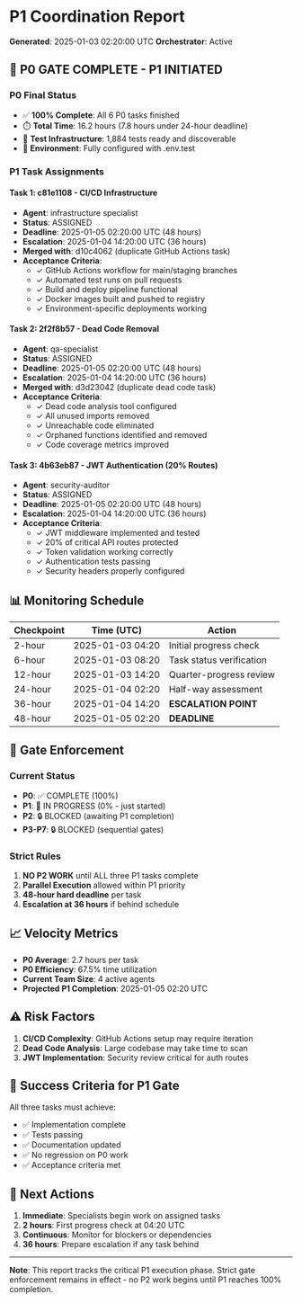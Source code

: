 # P1 Coordination Report
**Generated**: 2025-01-03 02:20:00 UTC
**Orchestrator**: Active

## 🎯 P0 GATE COMPLETE - P1 INITIATED

### P0 Final Status
- ✅ **100% Complete**: All 6 P0 tasks finished
- ⏱️ **Total Time**: 16.2 hours (7.8 hours under 24-hour deadline)
- 🧪 **Test Infrastructure**: 1,884 tests ready and discoverable
- 🔧 **Environment**: Fully configured with .env.test

### P1 Task Assignments

#### Task 1: c81e1108 - CI/CD Infrastructure
- **Agent**: infrastructure specialist
- **Status**: ASSIGNED
- **Deadline**: 2025-01-05 02:20:00 UTC (48 hours)
- **Escalation**: 2025-01-04 14:20:00 UTC (36 hours)
- **Merged with**: d10c4062 (duplicate GitHub Actions task)
- **Acceptance Criteria**:
  - ✓ GitHub Actions workflow for main/staging branches
  - ✓ Automated test runs on pull requests
  - ✓ Build and deploy pipeline functional
  - ✓ Docker images built and pushed to registry
  - ✓ Environment-specific deployments working

#### Task 2: 2f2f8b57 - Dead Code Removal
- **Agent**: qa-specialist
- **Status**: ASSIGNED
- **Deadline**: 2025-01-05 02:20:00 UTC (48 hours)
- **Escalation**: 2025-01-04 14:20:00 UTC (36 hours)
- **Merged with**: d3d23042 (duplicate dead code task)
- **Acceptance Criteria**:
  - ✓ Dead code analysis tool configured
  - ✓ All unused imports removed
  - ✓ Unreachable code eliminated
  - ✓ Orphaned functions identified and removed
  - ✓ Code coverage metrics improved

#### Task 3: 4b63eb87 - JWT Authentication (20% Routes)
- **Agent**: security-auditor
- **Status**: ASSIGNED
- **Deadline**: 2025-01-05 02:20:00 UTC (48 hours)
- **Escalation**: 2025-01-04 14:20:00 UTC (36 hours)
- **Acceptance Criteria**:
  - ✓ JWT middleware implemented and tested
  - ✓ 20% of critical API routes protected
  - ✓ Token validation working correctly
  - ✓ Authentication tests passing
  - ✓ Security headers properly configured

## 📊 Monitoring Schedule

| Checkpoint | Time (UTC) | Action |
|------------|------------|--------|
| 2-hour | 2025-01-03 04:20 | Initial progress check |
| 6-hour | 2025-01-03 08:20 | Task status verification |
| 12-hour | 2025-01-03 14:20 | Quarter-progress review |
| 24-hour | 2025-01-04 02:20 | Half-way assessment |
| 36-hour | 2025-01-04 14:20 | **ESCALATION POINT** |
| 48-hour | 2025-01-05 02:20 | **DEADLINE** |

## 🚦 Gate Enforcement

### Current Status
- **P0**: ✅ COMPLETE (100%)
- **P1**: 🔄 IN PROGRESS (0% - just started)
- **P2**: 🔒 BLOCKED (awaiting P1 completion)
- **P3-P7**: 🔒 BLOCKED (sequential gates)

### Strict Rules
1. **NO P2 WORK** until ALL three P1 tasks complete
2. **Parallel Execution** allowed within P1 priority
3. **48-hour hard deadline** per task
4. **Escalation at 36 hours** if behind schedule

## 📈 Velocity Metrics

- **P0 Average**: 2.7 hours per task
- **P0 Efficiency**: 67.5% time utilization
- **Current Team Size**: 4 active agents
- **Projected P1 Completion**: 2025-01-05 02:20 UTC

## ⚠️ Risk Factors

1. **CI/CD Complexity**: GitHub Actions setup may require iteration
2. **Dead Code Analysis**: Large codebase may take time to scan
3. **JWT Implementation**: Security review critical for auth routes

## 🎯 Success Criteria for P1 Gate

All three tasks must achieve:
- ✅ Implementation complete
- ✅ Tests passing
- ✅ Documentation updated
- ✅ No regression on P0 work
- ✅ Acceptance criteria met

## 📝 Next Actions

1. **Immediate**: Specialists begin work on assigned tasks
2. **2 hours**: First progress check at 04:20 UTC
3. **Continuous**: Monitor for blockers or dependencies
4. **36 hours**: Prepare escalation if any task behind

---

**Note**: This report tracks the critical P1 execution phase. Strict gate enforcement remains in effect - no P2 work begins until P1 reaches 100% completion.